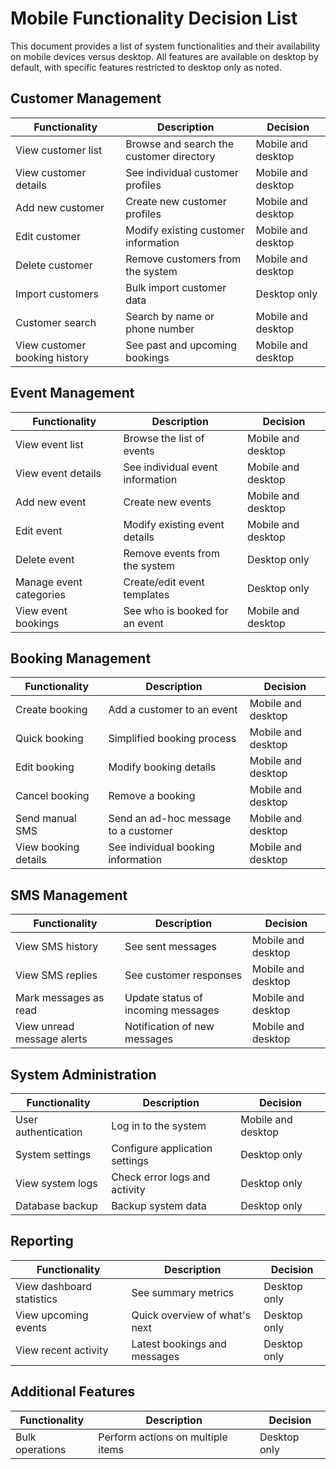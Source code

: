 # Mobile Functionality Decision List

This document provides a list of system functionalities and their availability on mobile devices versus desktop. All features are available on desktop by default, with specific features restricted to desktop only as noted.

## Customer Management

| Functionality | Description | Decision |
|---------------|-------------|----------|
| View customer list | Browse and search the customer directory | Mobile and desktop |
| View customer details | See individual customer profiles | Mobile and desktop |
| Add new customer | Create new customer profiles | Mobile and desktop |
| Edit customer | Modify existing customer information | Mobile and desktop |
| Delete customer | Remove customers from the system | Mobile and desktop |
| Import customers | Bulk import customer data | Desktop only |
| Customer search | Search by name or phone number | Mobile and desktop |
| View customer booking history | See past and upcoming bookings | Mobile and desktop |

## Event Management

| Functionality | Description | Decision |
|---------------|-------------|----------|
| View event list | Browse the list of events | Mobile and desktop |
| View event details | See individual event information | Mobile and desktop |
| Add new event | Create new events | Mobile and desktop |
| Edit event | Modify existing event details | Mobile and desktop |
| Delete event | Remove events from the system | Desktop only |
| Manage event categories | Create/edit event templates | Desktop only |
| View event bookings | See who is booked for an event | Mobile and desktop |

## Booking Management

| Functionality | Description | Decision |
|---------------|-------------|----------|
| Create booking | Add a customer to an event | Mobile and desktop |
| Quick booking | Simplified booking process | Mobile and desktop |
| Edit booking | Modify booking details | Mobile and desktop |
| Cancel booking | Remove a booking | Mobile and desktop |
| Send manual SMS | Send an ad-hoc message to a customer | Mobile and desktop |
| View booking details | See individual booking information | Mobile and desktop |

## SMS Management

| Functionality | Description | Decision |
|---------------|-------------|----------|
| View SMS history | See sent messages | Mobile and desktop |
| View SMS replies | See customer responses | Mobile and desktop |
| Mark messages as read | Update status of incoming messages | Mobile and desktop |
| View unread message alerts | Notification of new messages | Mobile and desktop |

## System Administration

| Functionality | Description | Decision |
|---------------|-------------|----------|
| User authentication | Log in to the system | Mobile and desktop |
| System settings | Configure application settings | Desktop only |
| View system logs | Check error logs and activity | Desktop only |
| Database backup | Backup system data | Desktop only |

## Reporting

| Functionality | Description | Decision |
|---------------|-------------|----------|
| View dashboard statistics | See summary metrics | Desktop only |
| View upcoming events | Quick overview of what's next | Desktop only |
| View recent activity | Latest bookings and messages | Desktop only |

## Additional Features

| Functionality | Description | Decision |
|---------------|-------------|----------|
| Bulk operations | Perform actions on multiple items | Desktop only | 